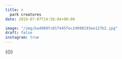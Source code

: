 ```yaml
---
title: >
  park creatures
date: 2019-07-07T14:58:04+00:00

image: "/img/ba4989fc01f445fec24090193ee127b2.jpg"
draft: false
instagram: true
---
```


{{<photo src="/img/ba4989fc01f445fec24090193ee127b2.jpg">}}

